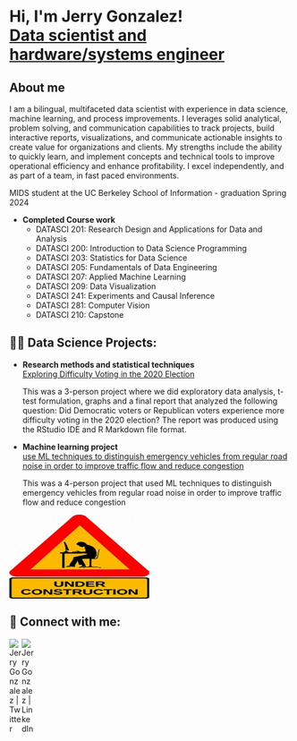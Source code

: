 
<h1>Hi, I'm Jerry Gonzalez!<br/><a href="https://linkedin.com/in/gerardoagonzalez">Data scientist and hardware/systems engineer</a></h1>

<h2>About me</h2>
<p>I am a bilingual, multifaceted data scientist with experience in data science, machine learning, and process improvements.
I leverages solid analytical, problem solving, and communication capabilities to track projects, build interactive reports, visualizations, and communicate actionable insights to create value for organizations and clients. My strengths include the ability to quickly learn, and implement concepts and technical tools to improve operational efficiency and enhance profitability. I excel independently, and as part of a team, in fast paced environments.</p>
<p>MIDS student at the UC Berkeley School of Information - graduation Spring 2024</p>
<ul>
  <li><b>Completed Course work</b>
    <ul>
      <li>DATASCI 201: Research Design and Applications for Data and Analysis</li>
      <li>DATASCI 200: Introduction to Data Science Programming</li>
      <li>DATASCI 203: Statistics for Data Science</li>
      <li>DATASCI 205: Fundamentals of Data Engineering</li>
      <li>DATASCI 207: Applied Machine Learning</li>
      <li>DATASCI 209: Data Visualization</li>
      <li>DATASCI 241: Experiments and Causal Inference</li>
      <li>DATASCI 281: Computer Vision</li>
      <li>DATASCI 210: Capstone</li>
    </ul>
  </li>
</ul>

<h2>👨‍💻 Data Science Projects:</h2>
<ul>
  <li>
    <b>Research methods and statistical techniques</b><br>
    <a href="https://github.com/UC-Berkeley-I-School/Project2_Gonzalez_Lu_Desai">Exploring Difficulty Voting in the 2020 Election</a>
    <p>This was a 3-person project where we did exploratory data analysis, t-test formulation, graphs and a final report that analyzed the following question: Did Democratic voters or Republican voters experience more difficulty voting in the 2020 election? The report was produced using the RStudio IDE and R Markdown file format.</p>
  </li>
  <li>
    <b>Machine learning project</b><br>
    <a href="https://github.com/UC-Berkeley-I-School/mids-207-final-project-summer23-Nick-Frances-Jerry-Chi">use ML techniques to distinguish emergency vehicles from regular road noise in order to improve traffic flow and reduce congestion</a>
    <p>This was a 4-person project that used ML techniques to distinguish emergency vehicles from regular road noise in order to improve traffic flow and reduce congestion</p>
  </li>
</ul>
<img align="left" width="250" height="150" src="./images/underConstruction.jpg">
<br style="clear:both;" />



<h2>🤳 Connect with me:</h2>

[<img align="left" alt="JerryGonzalez | Twitter" width="22px" src="https://cdn.simpleicons.org/twitter" />][twitter]
[<img align="left" alt="JerryGonzalez | LinkedIn" width="22px" src="https://cdn.simpleicons.org/linkedin" />][linkedin]

[twitter]: https://twitter.com/GonzalezJerry16
[linkedin]: https://linkedin.com/in/gerardoagonzalez

